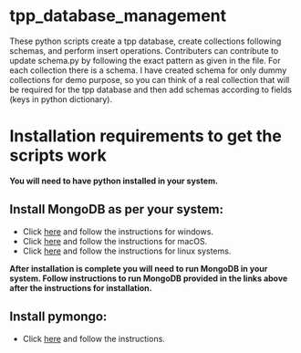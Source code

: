 # tpp_database_management
These python scripts create a tpp database, create collections following schemas, and perform insert operations. 
Contributers can contribute to update schema.py by following the exact pattern as given in the file.
For each collection there is a schema.
I have created schema for only dummy collections for demo purpose, so you can think of a real collection that will be required for the tpp database and then add schemas according to fields (keys in python dictionary).

# Installation requirements to get the scripts work
**You will need to have python installed in your system.**
## Install MongoDB as per your system:
- Click [here](https://www.mongodb.com/docs/manual/tutorial/install-mongodb-on-windows/) and follow the instructions for windows.
- Click [here](https://www.mongodb.com/docs/manual/tutorial/install-mongodb-on-os-x/) and follow the instructions for macOS.
- Click [here](https://www.mongodb.com/docs/manual/administration/install-on-linux/) and follow the instructions for linux systems.

**After installation is complete you will need to run MongoDB in your system. Follow instructions to run MongoDB provided in the links above after the instructions for installation.**
      
      
## Install pymongo:
- Click [here](https://pymongo.readthedocs.io/en/stable/installation.html) and follow the instructions.
